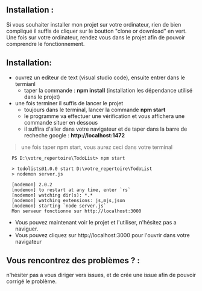 ## Installation :

Si vous souhaiter installer mon projet sur votre ordinateur, rien de bien compliqué il suffis de cliquer sur le boutton "clone or download" en vert.
Une fois sur votre ordinateur, rendez vous dans le projet afin de pouvoir comprendre le fonctionnement.

## Installation: 
- ouvrez un editeur de text (visual studio code), ensuite entrer dans le termianl
    - taper la commande : **npm install** (installation les dépendance utilisé dans le projet)
- une fois terminer il suffis de lancer le projet
  - toujours dans le terminal, lancer la commande **npm start**
  - le programme va effectuer une vérification et vous affichera une commande situer en dessous 
  - il suffira d'aller dans votre navigateur et de taper dans la barre de recheche google : **http://localhost:1472**
  
> une fois taper npm start, vous aurez ceci dans votre terminal
  ```
    PS D:\votre_repertoire\TodoList> npm start

    > todolists@1.0.0 start D:\votre_repertoire\TodoList
    > nodemon server.js

    [nodemon] 2.0.2
    [nodemon] to restart at any time, enter `rs`
    [nodemon] watching dir(s): *.*
    [nodemon] watching extensions: js,mjs,json
    [nodemon] starting `node server.js`
    Mon serveur fonctionne sur http://localhost:3000
  ```
  - Vous pouvez maintenant voir le projet et l'utiliser, n'hésitez pas a naviguer.
  - Vous pouvez cliquez sur http://localhost:3000 pour l'ouvrir dans votre navigateur

## Vous rencontrez des problèmes ? :

n'hésiter pas a vous diriger vers issues, et de crée une issue afin de pouvoir corrigé le problème. 


  